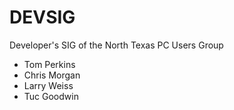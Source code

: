 # DEVSIG
Developer's SIG of the North Texas PC Users Group
- Tom Perkins
- Chris Morgan
- Larry Weiss
- Tuc Goodwin

